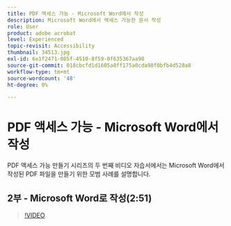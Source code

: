 ```yaml
---
title: PDF 액세스 가능 - Microsoft Word에서 작성
description: Microsoft Word에서 액세스 가능한 문서 작성
role: User
product: adobe acrobat
level: Experienced
topic-revisit: Accessibility
thumbnail: 34513.jpg
exl-id: 6e1f2471-085f-4510-8f59-0f635367aa98
source-git-commit: 018cbcfd1d1605a8ff175a0cda98f0bfb4d528a8
workflow-type: tm+mt
source-wordcount: '48'
ht-degree: 0%

---
```


# PDF 액세스 가능 - Microsoft Word에서 작성

PDF 액세스 가능 만들기 시리즈의 두 번째 비디오 자습서에서는 Microsoft Word에서 작성된 PDF 파일을 만들기 위한 모범 사례를 설명합니다.

## 2부 - Microsoft Word로 작성(2:51)

>[!VIDEO](https://video.tv.adobe.com/v/34513)
